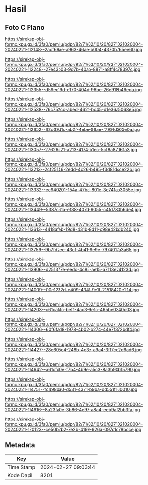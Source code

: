 # Hasil

## Foto C Plano

https://sirekap-obj-formc.kpu.go.id/3fa0/pemilu/pdpr/82/71/02/10/20/8271021020004-20240221-112148--2acf69ae-a963-46ae-b004-4370b765ee60.jpg

https://sirekap-obj-formc.kpu.go.id/3fa0/pemilu/pdpr/82/71/02/10/20/8271021020004-20240221-112248--27e43b03-9d7b-40ab-8871-a8ff4c78397c.jpg

https://sirekap-obj-formc.kpu.go.id/3fa0/pemilu/pdpr/82/71/02/10/20/8271021020004-20240221-112355--d59ec19d-e170-404d-96be-26e918b46eda.jpg

https://sirekap-obj-formc.kpu.go.id/3fa0/pemilu/pdpr/82/71/02/10/20/8271021020004-20240221-112538--76c752cc-abed-4621-bc45-d1e36a5068e5.jpg

https://sirekap-obj-formc.kpu.go.id/3fa0/pemilu/pdpr/82/71/02/10/20/8271021020004-20240221-112852--82d69d1c-ab2f-4ebe-98ae-f799fd565e0a.jpg

https://sirekap-obj-formc.kpu.go.id/3fa0/pemilu/pdpr/82/71/02/10/20/8271021020004-20240221-113057--27626c21-a213-4174-b1ec-5cf8a87d61a3.jpg

https://sirekap-obj-formc.kpu.go.id/3fa0/pemilu/pdpr/82/71/02/10/20/8271021020004-20240221-113213--2cf25146-2edd-4c26-b495-f3d81dcce22b.jpg

https://sirekap-obj-formc.kpu.go.id/3fa0/pemilu/pdpr/82/71/02/10/20/8271021020004-20240221-113332--ec940201-154a-47bd-801e-3e741ab3055e.jpg

https://sirekap-obj-formc.kpu.go.id/3fa0/pemilu/pdpr/82/71/02/10/20/8271021020004-20240221-113449--5387c61a-ef38-407d-9055-c4fd780b6de4.jpg

https://sirekap-obj-formc.kpu.go.id/3fa0/pemilu/pdpr/82/71/02/10/20/8271021020004-20240221-113613--4418afeb-19d8-431b-8d11-c98e42bdb240.jpg

https://sirekap-obj-formc.kpu.go.id/3fa0/pemilu/pdpr/82/71/02/10/20/8271021020004-20240221-113759--9b7fd2ee-43cf-4b41-9e9e-7974017a3a65.jpg

https://sirekap-obj-formc.kpu.go.id/3fa0/pemilu/pdpr/82/71/02/10/20/8271021020004-20240221-113906--d251377e-eedc-4c85-ae15-a7113e24123d.jpg

https://sirekap-obj-formc.kpu.go.id/3fa0/pemilu/pdpr/82/71/02/10/20/8271021020004-20240221-114009--00c1232d-e409-434f-9c1f-21518420e214.jpg

https://sirekap-obj-formc.kpu.go.id/3fa0/pemilu/pdpr/82/71/02/10/20/8271021020004-20240221-114203--c61ca5fc-bef1-4ac3-9e1c-465be0340c03.jpg

https://sirekap-obj-formc.kpu.go.id/3fa0/pemilu/pdpr/82/71/02/10/20/8271021020004-20240221-114306--60f6fad8-1978-4b02-b274-44e7f372bdf4.jpg

https://sirekap-obj-formc.kpu.go.id/3fa0/pemilu/pdpr/82/71/02/10/20/8271021020004-20240221-114427--28e605c4-248b-4c3e-a9a4-3ff7cd2d6ad6.jpg

https://sirekap-obj-formc.kpu.go.id/3fa0/pemilu/pdpr/82/71/02/10/20/8271021020004-20240221-114642--a61cfd0e-f7b4-4b9e-a5c3-8a3b90b15790.jpg

https://sirekap-obj-formc.kpu.go.id/3fa0/pemilu/pdpr/82/71/02/10/20/8271021020004-20240221-114751--fc498da0-d531-4371-b9ba-dd551f160010.jpg

https://sirekap-obj-formc.kpu.go.id/3fa0/pemilu/pdpr/82/71/02/10/20/8271021020004-20240221-114916--8a23fa0e-3b86-4e97-a8a4-eeb9af2bb3fa.jpg

https://sirekap-obj-formc.kpu.go.id/3fa0/pemilu/pdpr/82/71/02/10/20/8271021020004-20240221-120123--ce50b2b2-7e2b-4199-926a-097c1d78bcce.jpg


## Metadata

| Key        | Value               |
| ---------- | ------------------- |
| Time Stamp | 2024-02-27 09:03:44 |
| Kode Dapil | 8201                |



